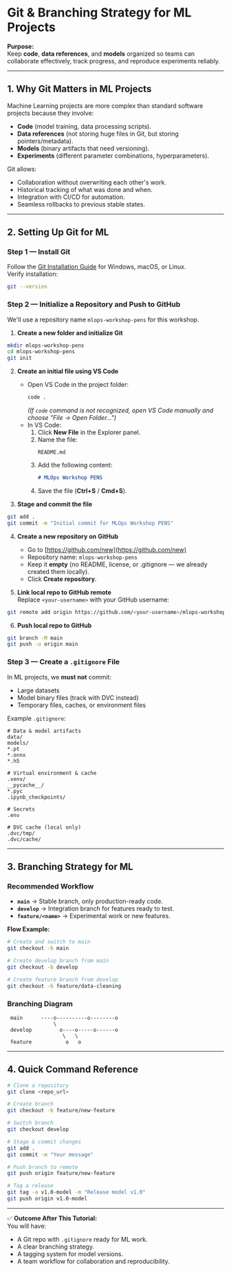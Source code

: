 # Git & Branching Strategy for ML Projects

**Purpose:**  
Keep **code**, **data references**, and **models** organized so teams can collaborate effectively, track progress, and reproduce experiments reliably.

---

## 1. Why Git Matters in ML Projects
Machine Learning projects are more complex than standard software projects because they involve:
- **Code** (model training, data processing scripts).
- **Data references** (not storing huge files in Git, but storing pointers/metadata).
- **Models** (binary artifacts that need versioning).
- **Experiments** (different parameter combinations, hyperparameters).

Git allows:
- Collaboration without overwriting each other's work.
- Historical tracking of what was done and when.
- Integration with CI/CD for automation.
- Seamless rollbacks to previous stable states.

---

## 2. Setting Up Git for ML

### Step 1 — Install Git
Follow the [Git Installation Guide](2_Git_Install.md) for Windows, macOS, or Linux.  
Verify installation:
```bash
git --version
```

### Step 2 — Initialize a Repository and Push to GitHub
We'll use a repository name `mlops-workshop-pens` for this workshop.

1. **Create a new folder and initialize Git**
```bash
mkdir mlops-workshop-pens
cd mlops-workshop-pens
git init
```

2. **Create an initial file using VS Code**
   - Open VS Code in the project folder:
     ```bash
     code .
     ```
     *(If `code` command is not recognized, open VS Code manually and choose "File → Open Folder…")*
   - In VS Code:
     1. Click **New File** in the Explorer panel.
     2. Name the file:
        ```
        README.md
        ```
     3. Add the following content:
        ```md
        # MLOps Workshop PENS
        ```
     4. Save the file (**Ctrl+S** / **Cmd+S**).

3. **Stage and commit the file**
```bash
git add .
git commit -m "Initial commit for MLOps Workshop PENS"
```

4. **Create a new repository on GitHub**
   - Go to [https://github.com/new](https://github.com/new)
   - Repository name: `mlops-workshop-pens`
   - Keep it **empty** (no README, license, or .gitignore — we already created them locally).
   - Click **Create repository**.

5. **Link local repo to GitHub remote**  
Replace `<your-username>` with your GitHub username:
```bash
git remote add origin https://github.com/<your-username>/mlops-workshop-pens.git
```

6. **Push local repo to GitHub**
```bash
git branch -M main
git push -u origin main
```

### Step 3 — Create a `.gitignore` File
In ML projects, we **must not** commit:
- Large datasets  
- Model binary files (track with DVC instead)  
- Temporary files, caches, or environment files  

Example `.gitignore`:
```gitignore
# Data & model artifacts
data/
models/
*.pt
*.onnx
*.h5

# Virtual environment & cache
.venv/
__pycache__/
*.pyc
.ipynb_checkpoints/

# Secrets
.env

# DVC cache (local only)
.dvc/tmp/
.dvc/cache/
```

---

## 3. Branching Strategy for ML

### Recommended Workflow
- **`main`** → Stable branch, only production-ready code.
- **`develop`** → Integration branch for features ready to test.
- **`feature/<name>`** → Experimental work or new features.

**Flow Example:**
```bash
# Create and switch to main
git checkout -b main

# Create develop branch from main
git checkout -b develop

# Create feature branch from develop
git checkout -b feature/data-cleaning
```

### Branching Diagram
```
 main      ----o----------o--------o
               \                  
 develop         o----o-----o------o
                  \   \
 feature           o   o
 ```
---


## 4. Quick Command Reference
```bash
# Clone a repository
git clone <repo_url>

# Create branch
git checkout -b feature/new-feature

# Switch branch
git checkout develop

# Stage & commit changes
git add .
git commit -m "Your message"

# Push branch to remote
git push origin feature/new-feature

# Tag a release
git tag -a v1.0-model -m "Release model v1.0"
git push origin v1.0-model
```

---

✅ **Outcome After This Tutorial:**  
You will have:
- A Git repo with `.gitignore` ready for ML work.
- A clear branching strategy.
- A tagging system for model versions.
- A team workflow for collaboration and reproducibility.
